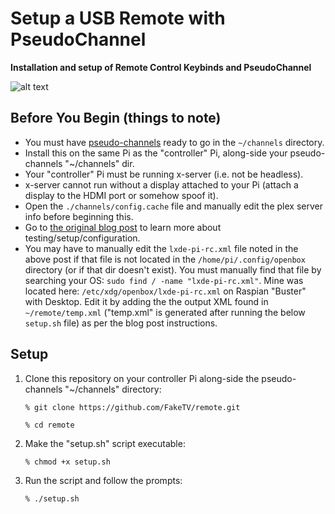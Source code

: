 # Setup a USB Remote with PseudoChannel
**Installation and setup of Remote Control Keybinds and PseudoChannel**

![alt text](https://miro.medium.com/max/1000/1*KGvIKhjzLm_Z9-9ZtOzjnA.png)


## Before You Begin (things to note)

- You must have [pseudo-channels](https://github.com/FakeTV/pseudo-channel) ready to go in the `~/channels` directory. 
- Install this on the same Pi as the "controller" Pi, along-side your pseudo-channels "~/channels" dir.
- Your "controller" Pi must be running x-server (i.e. not be headless). 
- x-server cannot run without a display attached to your Pi (attach a display to the HDMI port or somehow spoof it).
- Open the `./channels/config.cache` file and manually edit the plex server info before beginning this. 
- Go to [the original blog post](https://medium.com/@Fake.TV/configuring-a-usb-remote-control-for-faketv-functions-73e4caf60c20) to learn more about testing/setup/configuration.
- You may have to manually edit the `lxde-pi-rc.xml` file noted in the above post if that file is not located in the `/home/pi/.config/openbox` directory (or if that dir doesn't exist). You must manually find that file by searching your OS: `sudo find / -name "lxde-pi-rc.xml"`. Mine was located here: `/etc/xdg/openbox/lxde-pi-rc.xml` on Raspian "Buster" with Desktop. Edit it by adding the the output XML found in `~/remote/temp.xml` ("temp.xml" is generated after running the below `setup.sh` file) as per the blog post instructions.

## Setup

1) Clone this repository on your controller Pi along-side the pseudo-channels "~/channels" directory:

	`% git clone https://github.com/FakeTV/remote.git`

	`% cd remote`

2) Make the "setup.sh" script executable:

	`% chmod +x setup.sh`

3) Run the script and follow the prompts:

	`% ./setup.sh`